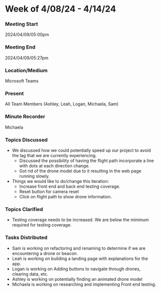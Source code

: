 
# Week of 4/08/24 - 4/14/24

### Meeting Start
2024/04/09/05:00pm

### Meeting End
2024/04/09/05:27pm

### Location/Medium
Microsoft Teams

### Present
All Team Members (Ashley, Leah, Logan, Michaela, Sam)

### Minute Recorder
Michaela

### Topics Discussed
- We discussed how we could potentially speed up our project to avoid the lag that we are currently experiencing.
  - Discussed the possibility of having the flight path incorporate a line with dots at each direction change.
  - Got rid of the drone model due to it resulting in the web page running slowly.
- Things we would like to do/change this iteration:
  - Increase front end and back end testing coverage.
  - Reset button for camera reset
  - Click on flight path to show drone information.
  
### Topics Clarified
- Testing coverage needs to be increased. We are below the minimum required for testing coverage.

### Tasks Distributed
- Sam is working on refactoring and renaming to determine if we are encountering a drone or beacon.
- Leah is working on building a landing page with explanations for the app.
- Logan is working on Adding buttons to navigate through drones, clearing data, etc.
- Ashley is working on potentially finding an animated drone model
- Michaela is working on researching and implementing Front end testing.
